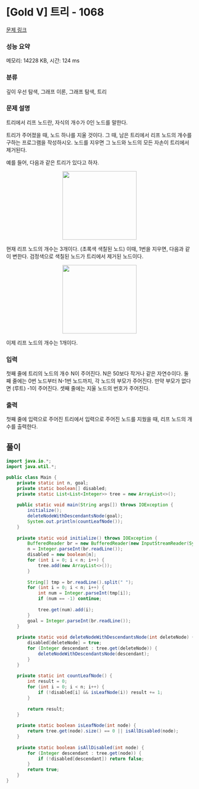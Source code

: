 # [Gold V] 트리 - 1068 

[문제 링크](https://www.acmicpc.net/problem/1068) 

### 성능 요약

메모리: 14228 KB, 시간: 124 ms

### 분류

깊이 우선 탐색, 그래프 이론, 그래프 탐색, 트리

### 문제 설명

<p>트리에서 리프 노드란, 자식의 개수가 0인 노드를 말한다.</p>

<p>트리가 주어졌을 때, 노드 하나를 지울 것이다. 그 때, 남은 트리에서 리프 노드의 개수를 구하는 프로그램을 작성하시오. 노드를 지우면 그 노드와 노드의 모든 자손이 트리에서 제거된다.</p>

<p>예를 들어, 다음과 같은 트리가 있다고 하자.</p>

<p style="text-align: center"><img alt="" src="https://upload.acmicpc.net/560de878-d961-475e-ada4-e1f0774e5a84/-/preview/" style="width: 200px; height: 185px;"></p>

<p>현재 리프 노드의 개수는 3개이다. (초록색 색칠된 노드) 이때, 1번을 지우면, 다음과 같이 변한다. 검정색으로 색칠된 노드가 트리에서 제거된 노드이다.</p>

<p style="text-align: center"><img alt="" src="https://upload.acmicpc.net/d46ddf4e-1b82-44cc-8c90-12f76e5bf88f/-/preview/" style="width: 200px; height: 185px;"></p>

<p>이제 리프 노드의 개수는 1개이다.</p>

### 입력 

 <p>첫째 줄에 트리의 노드의 개수 N이 주어진다. N은 50보다 작거나 같은 자연수이다. 둘째 줄에는 0번 노드부터 N-1번 노드까지, 각 노드의 부모가 주어진다. 만약 부모가 없다면 (루트) -1이 주어진다. 셋째 줄에는 지울 노드의 번호가 주어진다.</p>

### 출력 

 <p>첫째 줄에 입력으로 주어진 트리에서 입력으로 주어진 노드를 지웠을 때, 리프 노드의 개수를 출력한다.</p>

## 풀이
```java
import java.io.*;
import java.util.*;

public class Main {
    private static int n, goal;
    private static boolean[] disabled;
    private static List<List<Integer>> tree = new ArrayList<>();
    
    public static void main(String args[]) throws IOException {
        initialize();
        deleteNodeWithDescendantsNode(goal);
        System.out.println(countLeafNode());
    }
    
    private static void initialize() throws IOException {
        BufferedReader br = new BufferedReader(new InputStreamReader(System.in));
        n = Integer.parseInt(br.readLine());
        disabled = new boolean[n];
        for (int i = 0; i < n; i++) {
            tree.add(new ArrayList<>());
        }
        
        String[] tmp = br.readLine().split(" ");
        for (int i = 0; i < n; i++) {
            int num = Integer.parseInt(tmp[i]);
            if (num == -1) continue;
            
            tree.get(num).add(i);
        }
        goal = Integer.parseInt(br.readLine());
    }
    
    private static void deleteNodeWithDescendantsNode(int deleteNode) {
        disabled[deleteNode] = true;
        for (Integer descendant : tree.get(deleteNode)) {
            deleteNodeWithDescendantsNode(descendant);
        }
    }
    
    private static int countLeafNode() {
        int result = 0;
        for (int i = 0; i < n; i++) {
            if (!disabled[i] && isLeafNode(i)) result += 1;
        }
        
        return result;
    }
    
    private static boolean isLeafNode(int node) {
        return tree.get(node).size() == 0 || isAllDisabled(node);
    }
    
    private static boolean isAllDisabled(int node) {
        for (Integer descendant : tree.get(node)) {
            if (!disabled[descendant]) return false;
        }
        return true;
    }
}
```
